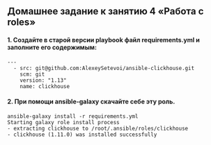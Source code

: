 ## Домашнее задание к занятию 4 «Работа с roles»
#### 1. Создайте в старой версии playbook файл requirements.yml и заполните его содержимым:
```
---
  - src: git@github.com:AlexeySetevoi/ansible-clickhouse.git
    scm: git
    version: "1.13"
    name: clickhouse
```
#### 2. При помощи ansible-galaxy скачайте себе эту роль.
```
ansible-galaxy install -r requirements.yml
Starting galaxy role install process
- extracting clickhouse to /root/.ansible/roles/clickhouse
- clickhouse (1.11.0) was installed successfully
```
